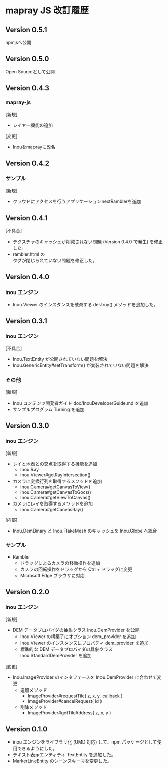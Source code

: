 # mapray JS 改訂履歴

## Version 0.5.1
npmjsへ公開

## Version 0.5.0
Open Sourceとして公開

## Version 0.4.3

### mapray-js

[新規]
* レイヤー機能の追加

[変更]
* Inouをmaprayに改名


## Version 0.4.2

### サンプル

[新規]
* クラウドにアクセスを行うアプリケーションnextRamblerを追加


## Version 0.4.1

[不具合]

* テクスチャのキャッシュが削減されない問題 (Version 0.4.0 で発生) を修正した。
* rambler.html の <div> タグが閉じられていない問題を修正した。


## Version 0.4.0

### inou エンジン

* Inou.Viewer のインスタンスを破棄する destroy() メソッドを追加した。


## Version 0.3.1

### inou エンジン

[不具合]

* Inou.TextEntity が公開されていない問題を解決
* Inou.GenericEntity#setTransform() が実装されていない問題を解決

### その他

[新規]

* Inou コンテンツ開発者ガイド doc/InouDeveloperGuide.md を追加
* サンプルプログラム Turning を追加


## Version 0.3.0

### inou エンジン

[新規]

* レイと地表との交点を取得する機能を追加
  - Inou.Ray
  - Inou.Viewer#getRayIntersection()
* カメラに変換行列を取得するメソッドを追加
  - Inou.Camera#getCanvasToView()
  - Inou.Camera#getCanvasToGocs()
  - Inou.Camera#getViewToCanvas()
* カメラにレイを取得するメソッドを追加
  - Inou.Camera#getCanvasRay()

[内部]

* Inou.DemBinary と Inou.FlakeMesh のキャッシュを Inou.Globe へ統合

### サンプル

* Rambler
  - ドラッグによるカメラの移動操作を追加
  - カメラの回転操作をドラッグから Ctrl + ドラッグに変更
  - Microsoft Edge ブラウザに対応


## Version 0.2.0

### inou エンジン

[新規]

* DEM データプロバイダの抽象クラス Inou.DemProvider を公開
  - Inou.Viewer の構築子にオプション dem_provider を追加
  - Inou.Viewer のインスタンスにプロパティ dem_provider を追加
  - 標準的な DEM データプロバイダの具象クラス Inou.StandardDemProvider を追加

[変更]

* Inou.ImageProvider のインタフェースを Inou.DemProvider に合わせて変更
  - 追加メソッド
    - ImageProvider#requestTile( z, x, y, callback )
    - ImageProvider#cancelRequest( id )
  - 削除メソッド
    - ImageProvider#getTileAddress( z, x, y )


## Version 0.1.0

+ inou エンジンをライブラリ化 (UMD 対応) して、npm パッケージとして使用できるようにした。
+ テキスト表示エンティティ TextEntity を追加した。
+ MarkerLineEntity のシーンスキーマを変更した。
